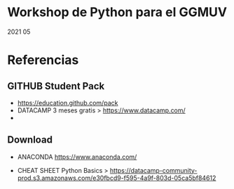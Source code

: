 # Workshop de Python para el GGMUV
2021 05

# Referencias

## GITHUB Student Pack 
- https://education.github.com/pack
- DATACAMP 3 meses gratis > https://www.datacamp.com/
- 
## Download
- ANACONDA https://www.anaconda.com/

- CHEAT SHEET Python Basics > https://datacamp-community-prod.s3.amazonaws.com/e30fbcd9-f595-4a9f-803d-05ca5bf84612



